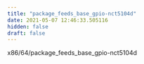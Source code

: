 ```yaml
---
title: "package_feeds_base_gpio-nct5104d"
date: 2021-05-07 12:46:33.505116
hidden: false
draft: false
---
```


x86/64/package_feeds_base_gpio-nct5104d

